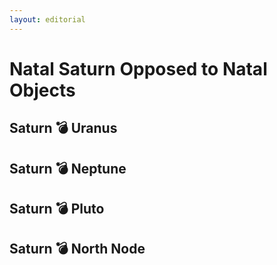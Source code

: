 ```yaml
---
layout: editorial
---
```


# Natal Saturn Opposed to Natal Objects

## Saturn 💣  Uranus &#x20;

## Saturn 💣 Neptune &#x20;

## Saturn 💣  Pluto &#x20;

## Saturn 💣  North Node &#x20;
